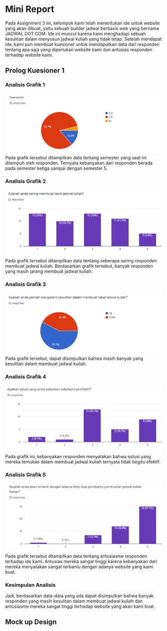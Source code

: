 # Mini Report

Pada Assignment 3 ini, kelompok kami telah menentukan ide untuk website yang akan dibuat, yaitu sebuah builder jadwal berbasis web yang bernama JADWAL DOT COM. Ide ini muncul karena kami menghadapi sebuah kesulitan dalam menyusun jadwal kuliah yang tidak tetap. Setelah mendapat ide, kami pun membuat kuesioner untuk mendapatkan data dari responden tentang apa saja yang diperlukan website kami dan antusias responden terhadap website kami. 

## Prolog Kuesioner 1
### Analisis Grafik 1
<img src="Dokumentasi/chart1.png"/>
Pada grafik tersebut ditampilkan data tentang semester yang saat ini ditempuh oleh responden. Ternyata kebanyakan dari responden berada pada semester ketiga sampai dengan semester 5.

### Analisis Grafik 2
<img src="Dokumentasi/chart2.png"/>
Pada grafik tersebut ditampilkan data tentang seberapa sering responden membuat jadwal kuliah. Berdasarkan grafik tersebut, banyak responden yang masih jarang membuat jadwal kuliah.

### Analisis Grafik 3
<img src="Dokumentasi/chart3.png"/>
Pada grafik tersebut, dapat disimpulkan bahwa masih banyak yang kesulitan dalam membuat jadwal kuliah.

### Analisis Grafik 4
<img src="Dokumentasi/chart4.png"/>
Pada grafik ini, kebanyakan responden menyatakan bahwa solusi yang mereka temukan dalam membuat jadwal kuliah ternyata tidak begitu efektif.

### Analisis Grafik 5
<img src="Dokumentasi/chart5.png"/>
Pada grafik tersebut ditampilkan data tentang antusiasme responden terhadap ide kami. Antusias mereka sangat tinggi karena kebanyakan dari mereka menyatakan sangat terbantu dengan adanya website yang kami buat.

### Kesimpulan Analisis
Jadi, berdasarkan data-data yang ada dapat disimpulkan bahwa banyak responden yang masih kesulitan dalam membuat jadwal kuliah dan antusiasme mereka sangat tinggi terhadap website yang akan kami buat.

## Mock up Design




